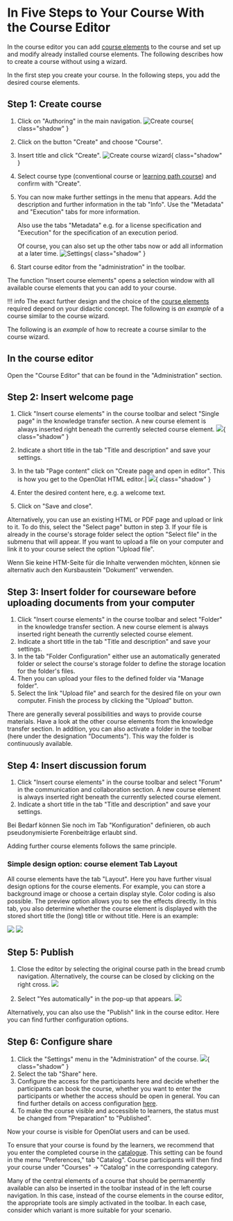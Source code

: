 # In Five Steps to Your Course With the Course Editor

In the course editor you can add [course
elements](../course_elements/index.md) to the course and set up and modify already installed course elements. The following describes how to create a course without using a wizard.

In the first step you create your course. In the following steps, you add the desired course elements.

## Step 1: Create course  
  
1. Click on "Authoring" in the main navigation.
    ![Create course](assets/create_course.jpg){ class="shadow" }
2. Click on the button "Create" and choose "Course".
3.  Insert title and click "Create".
    ![Create course wizard](assets/create_course_wizard_DE.jpg){ class="shadow" }
4. Select course type (conventional course or [learning path course](Learning_path_course.md)) and confirm with "Create".  
5. You can now make further settings in the menu that appears.
    Add the description and further information in the tab "Info". Use the "Metadata" and "Execution" tabs for more information.

    Also use the tabs "Metadata" e.g. for a license specification and "Execution" for the specification of an execution period.

    Of course, you can also set up the other tabs now or add all information at a later time.
    ![Settings](assets/settings_16.png){ class="shadow" }
6. Start course editor from the "administration" in the toolbar.

The function "Insert course elements" opens a selection window with all available course elements that you can add to your course.  
  
!!! info
    The exact further design and the choice of the [course
    elements](../course_elements/index.md) required depend on your didactic concept. The following is _an example_ of a course similar to the course wizard.

  

The following is an _example_ of how to recreate a course similar to the course wizard.

## In the course editor

Open the "Course Editor" that can be found in the "Administration" section.

## Step 2: Insert welcome page    
1. Click "Insert course elements" in the course toolbar and select "Single page" in the knowledge transfer section. A new course element is always inserted right beneath the currently selected course element.
![](assets/insert_course_elements16.png){ class="shadow" }  
  
2. Indicate a short title in the tab "Title and description" and save your settings.  
3. In the tab "Page content" click on "Create page and open in editor". This is how you get to the OpenOlat HTML editor.|
![](assets/Singel_page_content.png){ class="shadow" }  
  
4. Enter the desired content here, e.g. a welcome text.  
5. Click on "Save and close".  
  
Alternatively, you can use an existing HTML or PDF page and upload or link to it. To do this, select the "Select page" button in step 3. If your file is already in the course's storage folder select the option "Select file" in the submenu that will appear. If you want to upload a file on your computer and link it to your course select the option "Upload file".

Wenn Sie keine HTM-Seite für die Inhalte verwenden möchten, können sie alternativ auch den Kursbaustein "Dokument" verwenden.

## Step 3: Insert folder for courseware before uploading documents from your computer  

1. Click "Insert course elements" in the course toolbar and select "Folder" in the knowledge transfer section. A new course element is always inserted right beneath the currently selected course element.  
2. Indicate a short title in the tab "Title and description" and save your settings.  
3. In the tab "Folder Configuration" either use an automatically generated folder or select the course's storage folder to define the storage location for the folder's files.  
4. Then you can upload your files to the defined folder via "Manage folder".  
5. Select the link "Upload file" and search for the desired file on your own computer. Finish the process by clicking the "Upload" button.  
  
There are generally several possibilities and ways to provide course materials. Have a look at the other course elements from the knowledge transfer section. In addition, you can also activate a folder in the toolbar (here under the designation "Documents"). This way the folder is continuously available.

## Step 4: Insert discussion forum    
1. Click "Insert course elements" in the course toolbar and select "Forum" in the communication and collaboration section. A new course element is always inserted right beneath the currently selected course element.  
2. Indicate a short title in the tab "Title and description" and save your settings.  
  
Bei Bedarf können Sie noch im Tab "Konfiguration" definieren, ob auch pseudonymisierte Forenbeiträge erlaubt sind.

Adding further course elements follows the same principle.

### Simple design option: course element Tab Layout

All course elements have the tab "Layout". Here you have further visual design options for the course elements. For example, you can store a background image or choose a certain display style. Color coding is also possible. The preview option allows you to see the effects directly. In this tab, you also determine whether the course element is displayed with the stored short title the (long) title or without title.  Here is an example:

![](assets/Tab_Layouta.png)
![](assets/Tab_Layoutb.png)

## Step 5: Publish    
1.  Close the editor by selecting the original course path in the bread crumb navigation. Alternatively, the course can be closed by clicking on the right cross.
![](assets/publizieren_engl.png)  
  
2. Select "Yes automatically" in the pop-up that appears.
![](assets/publish.png)  
  
Alternatively, you can also use the "Publish" link in the course editor. Here you can find further configuration options.

## Step 6: Configure share  
    
1. Click the "Settings" menu in the "Administration" of the course.
![](assets/Freigabe_konfigurieren_engl.png){ class="shadow" }  
2. Select the tab "Share" here.  
3. Configure the access for the participants here and decide whether the participants can book the course, whether you want to enter the participants or whether the access should be open in general. You can find further details on access configuration [here](Access_configuration.md).
4. To make the course visible and accessible to learners, the status must be changed from "Preparation" to "Published".
  
Now your course is visible for OpenOlat users and can be used.

To ensure that your course is found by the learners, we recommend that you enter the completed course in the [catalogue](Courses+and+Catalog.html). This setting can be found in the menu "Preferences," tab "Catalog". Course participants will then find your course under "Courses" → "Catalog" in the corresponding category.

Many of the central elements of a course that should be permanently available can also be inserted in the toolbar instead of in the left course navigation. In this case, instead of the course elements in the course editor, the appropriate tools are simply activated in the toolbar. In each case, consider which variant is more suitable for your scenario.
